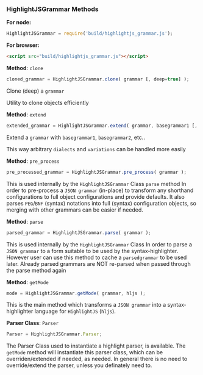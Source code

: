 

### HighlightJSGrammar Methods

__For node:__

```javascript
HighlightJSGrammar = require('build/highlightjs_grammar.js');
```

__For browser:__

```html
<script src="build/highlightjs_grammar.js"></script>
```




__Method__: `clone`

```javascript
cloned_grammar = HighlightJSGrammar.clone( grammar [, deep=true] );
```

Clone (deep) a `grammar`

Utility to clone objects efficiently
    


__Method__: `extend`

```javascript
extended_grammar = HighlightJSGrammar.extend( grammar, basegrammar1 [, basegrammar2, ..] );
```

Extend a `grammar` with `basegrammar1`, `basegrammar2`, etc..

This way arbitrary `dialects` and `variations` can be handled more easily
    


__Method__: `pre_process`

```javascript
pre_processed_grammar = HighlightJSGrammar.pre_process( grammar );
```

This is used internally by the `HighlightJSGrammar` Class `parse` method
In order to pre-process a `JSON grammar` (in-place) to transform any shorthand configurations to full object configurations and provide defaults.
It also parses `PEG`/`BNF` (syntax) notations into full (syntax) configuration objects, so merging with other grammars can be easier if needed.
    


__Method__: `parse`

```javascript
parsed_grammar = HighlightJSGrammar.parse( grammar );
```

This is used internally by the `HighlightJSGrammar` Class
In order to parse a `JSON grammar` to a form suitable to be used by the syntax-highlighter.
However user can use this method to cache a `parsedgrammar` to be used later.
Already parsed grammars are NOT re-parsed when passed through the parse method again
    


__Method__: `getMode`

```javascript
mode = HighlightJSGrammar.getMode( grammar, hljs );
```

This is the main method which transforms a `JSON grammar` into a syntax-highlighter language for `HighlightJS` (`hljs`).
    


__Parser Class__: `Parser`

```javascript
Parser = HighlightJSGrammar.Parser;
```

The Parser Class used to instantiate a highlight parser, is available.
The `getMode` method will instantiate this parser class, which can be overriden/extended if needed, as needed.
In general there is no need to override/extend the parser, unless you definately need to.
    